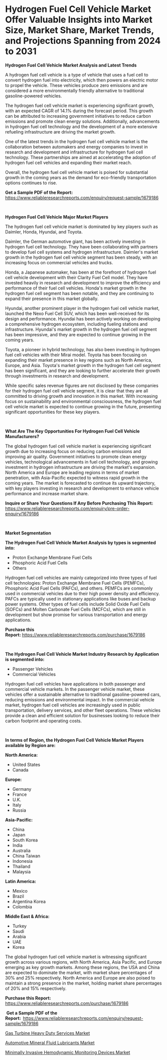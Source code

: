 <p><h1>Hydrogen Fuel Cell Vehicle Market Offer Valuable Insights into Market Size, Market Share, Market Trends, and Projections Spanning from 2024 to 2031</h1></p><p><strong>Hydrogen Fuel Cell Vehicle Market Analysis and Latest Trends</strong></p>
<p><p>A hydrogen fuel cell vehicle is a type of vehicle that uses a fuel cell to convert hydrogen fuel into electricity, which then powers an electric motor to propel the vehicle. These vehicles produce zero emissions and are considered a more environmentally friendly alternative to traditional gasoline-powered vehicles.</p><p>The hydrogen fuel cell vehicle market is experiencing significant growth, with an expected CAGR of 14.1% during the forecast period. This growth can be attributed to increasing government initiatives to reduce carbon emissions and promote clean energy solutions. Additionally, advancements in hydrogen fuel cell technology and the development of a more extensive refueling infrastructure are driving the market growth.</p><p>One of the latest trends in the hydrogen fuel cell vehicle market is the collaboration between automakers and energy companies to invest in research and development and infrastructure for hydrogen fuel cell technology. These partnerships are aimed at accelerating the adoption of hydrogen fuel cell vehicles and expanding their market reach.</p><p>Overall, the hydrogen fuel cell vehicle market is poised for substantial growth in the coming years as the demand for eco-friendly transportation options continues to rise.</p></p>
<p><strong>Get a Sample PDF of the Report:&nbsp;</strong> <a href="https://www.reliableresearchreports.com/enquiry/request-sample/1679186">https://www.reliableresearchreports.com/enquiry/request-sample/1679186</a></p>
<p>&nbsp;</p>
<p><strong>Hydrogen Fuel Cell Vehicle Major Market Players</strong></p>
<p><p>The hydrogen fuel cell vehicle market is dominated by key players such as Daimler, Honda, Hyundai, and Toyota. </p><p>Daimler, the German automotive giant, has been actively investing in hydrogen fuel cell technology. They have been collaborating with partners to develop fuel cell systems and hydrogen infrastructure. Daimler's market growth in the hydrogen fuel cell vehicle segment has been steady, with an increasing focus on commercial vehicles and trucks. </p><p>Honda, a Japanese automaker, has been at the forefront of hydrogen fuel cell vehicle development with their Clarity Fuel Cell model. They have invested heavily in research and development to improve the efficiency and performance of their fuel cell vehicles. Honda's market growth in the hydrogen fuel cell segment has been notable, and they are continuing to expand their presence in this market globally. </p><p>Hyundai, another prominent player in the hydrogen fuel cell vehicle market, launched the Nexo Fuel Cell SUV, which has been well-received for its design and performance. Hyundai has been actively working on developing a comprehensive hydrogen ecosystem, including fueling stations and infrastructure. Hyundai's market growth in the hydrogen fuel cell segment has been impressive, and they are expected to continue growing in the coming years. </p><p>Toyota, a pioneer in hybrid technology, has also been investing in hydrogen fuel cell vehicles with their Mirai model. Toyota has been focusing on expanding their market presence in key regions such as North America, Europe, and Asia. Toyota's market growth in the hydrogen fuel cell segment has been significant, and they are looking to further accelerate their growth through investments in research and development. </p><p>While specific sales revenue figures are not disclosed by these companies for their hydrogen fuel cell vehicle segment, it is clear that they are all committed to driving growth and innovation in this market. With increasing focus on sustainability and environmental consciousness, the hydrogen fuel cell vehicle market is expected to continue growing in the future, presenting significant opportunities for these key players.</p></p>
<p>&nbsp;</p>
<p><strong>What Are The Key Opportunities For Hydrogen Fuel Cell Vehicle Manufacturers?</strong></p>
<p><p>The global hydrogen fuel cell vehicle market is experiencing significant growth due to increasing focus on reducing carbon emissions and improving air quality. Government initiatives to promote clean energy vehicles, technological advancements in fuel cell technology, and growing investment in hydrogen infrastructure are driving the market's expansion. North America and Europe are leading regions in terms of market penetration, with Asia-Pacific expected to witness rapid growth in the coming years. The market is forecasted to continue its upward trajectory, with key players investing in research and development to enhance vehicle performance and increase market share.</p></p>
<p><strong>Inquire or Share Your Questions If Any Before Purchasing This Report:</strong> <a href="https://www.reliableresearchreports.com/enquiry/pre-order-enquiry/1679186">https://www.reliableresearchreports.com/enquiry/pre-order-enquiry/1679186</a></p>
<p>&nbsp;</p>
<p><strong>Market Segmentation</strong></p>
<p><strong>The Hydrogen Fuel Cell Vehicle Market Analysis by types is segmented into:</strong></p>
<p><ul><li>Proton Exchange Membrane Fuel Cells</li><li>Phosphoric Acid Fuel Cells</li><li>Others</li></ul></p>
<p><p>Hydrogen fuel cell vehicles are mainly categorized into three types of fuel cell technologies: Proton Exchange Membrane Fuel Cells (PEMFCs), Phosphoric Acid Fuel Cells (PAFCs), and others. PEMFCs are commonly used in commercial vehicles due to their high power density and efficiency. PAFCs are typically used in stationary applications like buses and backup power systems. Other types of fuel cells include Solid Oxide Fuel Cells (SOFCs) and Molten Carbonate Fuel Cells (MCFCs), which are still in development but show promise for various transportation and energy applications.</p></p>
<p><strong>Purchase this Report:&nbsp;</strong><a href="https://www.reliableresearchreports.com/purchase/1679186">https://www.reliableresearchreports.com/purchase/1679186</a></p>
<p>&nbsp;</p>
<p><strong>The Hydrogen Fuel Cell Vehicle Market Industry Research by Application is segmented into:</strong></p>
<p><ul><li>Passenger Vehicles</li><li>Commercial Vehicles</li></ul></p>
<p><p>Hydrogen fuel cell vehicles have applications in both passenger and commercial vehicle markets. In the passenger vehicle market, these vehicles offer a sustainable alternative to traditional gasoline-powered cars, reducing emissions and environmental impact. In the commercial vehicle market, hydrogen fuel cell vehicles are increasingly used in public transportation, delivery services, and other fleet operations. These vehicles provide a clean and efficient solution for businesses looking to reduce their carbon footprint and operating costs.</p></p>
<p>&nbsp;</p>
<p><strong>In terms of Region, the Hydrogen Fuel Cell Vehicle Market Players available by Region are:</strong></p>
<p>
    <p> <strong> North America: </strong>
        <ul>
            <li>United States</li>
            <li>Canada</li>
        </ul>
        </p> 
    <p> <strong> Europe: </strong>
        <ul>
            <li>Germany</li>
            <li>France</li>
            <li>U.K.</li>
            <li>Italy</li>
            <li>Russia</li>
        </ul>
        </p> 
    <p> <strong> Asia-Pacific: </strong>
        <ul>
            <li>China</li>
            <li>Japan</li>
            <li>South Korea</li>
            <li>India</li>
            <li>Australia</li>
            <li>China Taiwan</li>
            <li>Indonesia</li>
            <li>Thailand</li>
            <li>Malaysia</li>
        </ul>
        </p> 
    <p> <strong> Latin America: </strong>
        <ul>
            <li>Mexico</li>
            <li>Brazil</li>
            <li>Argentina Korea</li>
            <li>Colombia</li>
        </ul>
        </p> 
    <p> <strong> Middle East & Africa: </strong>
        <ul>
            <li>Turkey</li>
            <li>Saudi</li>
            <li>Arabia</li>
            <li>UAE</li>
            <li>Korea</li>
        </ul>
    </p>
    </p>
<p><p>The global hydrogen fuel cell vehicle market is witnessing significant growth across various regions, with North America, Asia Pacific, and Europe emerging as key growth markets. Among these regions, the USA and China are expected to dominate the market, with market share percentages of 30% and 25% respectively. North America and Europe are also poised to maintain a strong presence in the market, holding market share percentages of 20% and 15% respectively.</p></p>
<p><strong>Purchase this Report: </strong><a href="https://www.reliableresearchreports.com/purchase/1679186">https://www.reliableresearchreports.com/purchase/1679186</a></p>
<p>&nbsp;<strong>Get a Sample PDF of the Report:&nbsp;&nbsp;</strong><a href="https://www.reliableresearchreports.com/enquiry/request-sample/1679186">https://www.reliableresearchreports.com/enquiry/request-sample/1679186</a></p>
<p><strong></strong></p>
<p><p><a href="https://view.publitas.com/reportprime-1/gas-turbine-heavy-duty-services-market-centers-on-aspects-such-as-market-growth-market-share-market-opportunity-and-projected-forecasts-spanning-from-2023-to-2030/">Gas Turbine Heavy Duty Services Market</a></p><p><a href="https://view.publitas.com/reportprime-1/automotive-mineral-fluid-lubricants-market-growth-market-trends-covid-19-impact-and-forecasts-for-period-from-2023-2030/">Automotive Mineral Fluid Lubricants Market</a></p><p><a href="https://view.publitas.com/reportprime-1/minimally-invasive-hemodynamic-monitoring-devices-market-share-market-new-trends-analysis-report-by-type-by-application-by-end-use-by-region-and-segment-forecasts-2023-2030/">Minimally Invasive Hemodynamic Monitoring Devices Market</a></p></p>